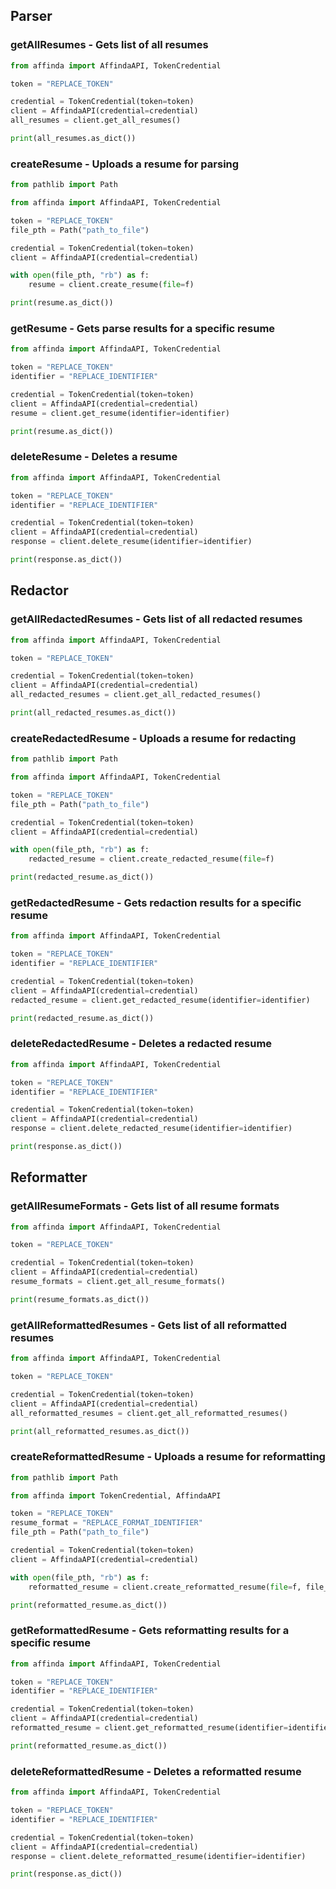 

Parser
------

### getAllResumes - Gets list of all resumes

```python
from affinda import AffindaAPI, TokenCredential

token = "REPLACE_TOKEN"

credential = TokenCredential(token=token)
client = AffindaAPI(credential=credential)
all_resumes = client.get_all_resumes()

print(all_resumes.as_dict())
```

### createResume - Uploads a resume for parsing

```python
from pathlib import Path

from affinda import AffindaAPI, TokenCredential

token = "REPLACE_TOKEN"
file_pth = Path("path_to_file")

credential = TokenCredential(token=token)
client = AffindaAPI(credential=credential)

with open(file_pth, "rb") as f:
    resume = client.create_resume(file=f)

print(resume.as_dict())
```

### getResume - Gets parse results for a specific resume

```python
from affinda import AffindaAPI, TokenCredential

token = "REPLACE_TOKEN"
identifier = "REPLACE_IDENTIFIER"

credential = TokenCredential(token=token)
client = AffindaAPI(credential=credential)
resume = client.get_resume(identifier=identifier)

print(resume.as_dict())
```

### deleteResume - Deletes a resume

```python
from affinda import AffindaAPI, TokenCredential

token = "REPLACE_TOKEN"
identifier = "REPLACE_IDENTIFIER"

credential = TokenCredential(token=token)
client = AffindaAPI(credential=credential)
response = client.delete_resume(identifier=identifier)

print(response.as_dict())
```

Redactor
--------

### getAllRedactedResumes - Gets list of all redacted resumes

```python
from affinda import AffindaAPI, TokenCredential

token = "REPLACE_TOKEN"

credential = TokenCredential(token=token)
client = AffindaAPI(credential=credential)
all_redacted_resumes = client.get_all_redacted_resumes()

print(all_redacted_resumes.as_dict())
```

### createRedactedResume - Uploads a resume for redacting

```python
from pathlib import Path

from affinda import AffindaAPI, TokenCredential

token = "REPLACE_TOKEN"
file_pth = Path("path_to_file")

credential = TokenCredential(token=token)
client = AffindaAPI(credential=credential)

with open(file_pth, "rb") as f:
    redacted_resume = client.create_redacted_resume(file=f)

print(redacted_resume.as_dict())
```

### getRedactedResume - Gets redaction results for a specific resume

```python
from affinda import AffindaAPI, TokenCredential

token = "REPLACE_TOKEN"
identifier = "REPLACE_IDENTIFIER"

credential = TokenCredential(token=token)
client = AffindaAPI(credential=credential)
redacted_resume = client.get_redacted_resume(identifier=identifier)

print(redacted_resume.as_dict())
```

### deleteRedactedResume - Deletes a redacted resume

```python
from affinda import AffindaAPI, TokenCredential

token = "REPLACE_TOKEN"
identifier = "REPLACE_IDENTIFIER"

credential = TokenCredential(token=token)
client = AffindaAPI(credential=credential)
response = client.delete_redacted_resume(identifier=identifier)

print(response.as_dict())
```

Reformatter
-----------

### getAllResumeFormats - Gets list of all resume formats

```python
from affinda import AffindaAPI, TokenCredential

token = "REPLACE_TOKEN"

credential = TokenCredential(token=token)
client = AffindaAPI(credential=credential)
resume_formats = client.get_all_resume_formats()

print(resume_formats.as_dict())
```

### getAllReformattedResumes - Gets list of all reformatted resumes

```python
from affinda import AffindaAPI, TokenCredential

token = "REPLACE_TOKEN"

credential = TokenCredential(token=token)
client = AffindaAPI(credential=credential)
all_reformatted_resumes = client.get_all_reformatted_resumes()

print(all_reformatted_resumes.as_dict())
```

### createReformattedResume - Uploads a resume for reformatting

```python
from pathlib import Path

from affinda import TokenCredential, AffindaAPI

token = "REPLACE_TOKEN"
resume_format = "REPLACE_FORMAT_IDENTIFIER"
file_pth = Path("path_to_file")

credential = TokenCredential(token=token)
client = AffindaAPI(credential=credential)

with open(file_pth, "rb") as f:
    reformatted_resume = client.create_reformatted_resume(file=f, file_name=file_pth.name, resume_format=resume_format)

print(reformatted_resume.as_dict())
```

### getReformattedResume - Gets reformatting results for a specific resume

```python
from affinda import AffindaAPI, TokenCredential

token = "REPLACE_TOKEN"
identifier = "REPLACE_IDENTIFIER"

credential = TokenCredential(token=token)
client = AffindaAPI(credential=credential)
reformatted_resume = client.get_reformatted_resume(identifier=identifier)

print(reformatted_resume.as_dict())
```

### deleteReformattedResume - Deletes a reformatted resume

```python
from affinda import AffindaAPI, TokenCredential

token = "REPLACE_TOKEN"
identifier = "REPLACE_IDENTIFIER"

credential = TokenCredential(token=token)
client = AffindaAPI(credential=credential)
response = client.delete_reformatted_resume(identifier=identifier)

print(response.as_dict())
```